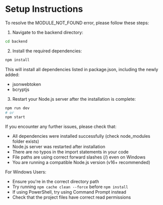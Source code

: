 # Setup Instructions

To resolve the MODULE_NOT_FOUND error, please follow these steps:

1. Navigate to the backend directory:
```bash
cd backend
```

2. Install the required dependencies:
```bash
npm install
```

This will install all dependencies listed in package.json, including the newly added:
- jsonwebtoken
- bcryptjs

3. Restart your Node.js server after the installation is complete:
```bash
npm run dev
# or
npm start
```

If you encounter any further issues, please check that:
- All dependencies were installed successfully (check node_modules folder exists)
- Node.js server was restarted after installation
- There are no typos in the import statements in your code
- File paths are using correct forward slashes (/) even on Windows
- You are running a compatible Node.js version (v16+ recommended)

For Windows Users:
- Ensure you're in the correct directory path
- Try running `npm cache clean --force` before `npm install`
- If using PowerShell, try using Command Prompt instead
- Check that the project files have correct read permissions